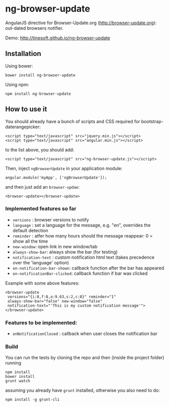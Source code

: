 ng-browser-update
=====================

AngularJS directive for Browser-Update.org (http://browser-update.org): out-dated browsers notifier.

Demo: http://tinesoft.github.io/ng-browser-update

Installation
------------

Using bower:

```
bower install ng-browser-update
```

Using npm:

```
npm install ng-browser-update
```


How to use it
-------------

You should already have a bunch of scripts and CSS required for bootstrap-daterangepicker:

```
<script type="text/javascript" src="jquery.min.js"></script>
<script type="text/javascript" src="angular.min.js"></script>
```

to the list above, you should add:

```
<script type="text/javascript" src="ng-browser-update.js"></script>
```

Then, inject `ngBrowserUpdate` in your application module:

```
angular.module('myApp', ['ngBrowserUpdate']);
```

and then just add an `browser-updae`:

```
<browser-update></browser-update>
```


### Implemented features so far

* `versions` : browser versions to notify
* `language` : set a language for the message, e.g. "en", overrides the default detection
* `reminder` : atfer how many hours should the message reappear: 0 = show all the time
* `new-window`: open link in new window/tab
* `always-show-bar`:  always show the bar (for testing)
* `notification-text` : custom notification html text (takes precedence over the 'language' option)
* `on-notification-bar-shown`: callback function after the bar has appeared
* `on-notificationBar-clicked`: callback function if bar was clicked

Example with some above features:

```
<browser-update  
 versions="{i:8,f:8,o:9.63,s:2,c:8}" reminder="1"
 always-show-bar="false" new-window="false" 
 notification-text="'This is my custom notification message'">
</browser-update>
```

### Features to be implemented:

* `onNotificationClosed` : callback when user closes the notification bar

### Build

You can run the tests by cloning the repo and then (inside the project folder) running

```
npm install
bower install
grunt watch
```

assuming you already have `grunt` installed, otherwise you also need to do:

```
npm install -g grunt-cli
```






